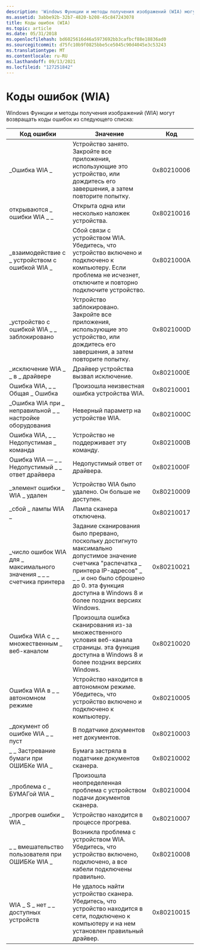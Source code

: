 ```yaml
---
description: 'Windows Функции и методы получения изображений (WIA) могут возвращать коды ошибок из следующего списка: Error Кодемеанингкодевиа \_ Error \_ бусисе Device Busy.'
ms.assetid: 3abbe92b-32b7-4820-b208-45c847243078
title: Коды ошибок (WIA)
ms.topic: article
ms.date: 05/31/2018
ms.openlocfilehash: bd6025616d46a5973692bb3cafbcf88e18836ad0
ms.sourcegitcommit: d75fc10b9f0825bbe5ce5045c90d4045e3c53243
ms.translationtype: MT
ms.contentlocale: ru-RU
ms.lasthandoff: 09/13/2021
ms.locfileid: "127251842"
---
```

# <a name="error-codes-wia"></a>Коды ошибок (WIA)

Windows Функции и методы получения изображений (WIA) могут возвращать коды ошибок из следующего списка: 

| Код ошибки                                      | Значение                                                                                                                                                                                                                             | Код       |
|-------------------------------------------------|-------------------------------------------------------------------------------------------------------------------------------------------------------------------------------------------------------------------------------------|------------|
| \_Ошибка WIA \_                                | Устройство занято. Закройте все приложения, использующие это устройство, или дождитесь его завершения, а затем повторите попытку.                                                                                                                          | 0x80210006 |
| открываются \_ ошибки WIA \_ \_                         | Открыта одна или несколько наложек устройства.                                                                                                                                                                                          | 0x80210016 |
| \_взаимодействие с \_ устройством с ошибкой WIA \_               | Сбой связи с устройством WIA. Убедитесь, что устройство включено и подключено к компьютеру. Если проблема не исчезнет, отключите и повторно подключите устройство.                                                            | 0x8021000A |
| \_устройство с ошибкой WIA \_ \_ заблокировано                      | Устройство заблокировано. Закройте все приложения, использующие это устройство, или дождитесь его завершения, а затем повторите попытку.                                                                                                                        | 0x8021000D |
| \_исключение WIA \_ \_ в \_ драйвере               | Драйвер устройства вызвал исключение.                                                                                                                                                                                               | 0x8021000E |
| Ошибка WIA, \_ \_ Общая \_ Ошибка                      | Произошла неизвестная ошибка устройства WIA.                                                                                                                                                                                  | 0x80210001 |
| \_Ошибка WIA при \_ неправильной \_ \_ настройке оборудования        | Неверный параметр на устройстве WIA.                                                                                                                                                                                    | 0x8021000C |
| Ошибка WIA, \_ \_ Недопустимая \_ команда                    | Устройство не поддерживает эту команду.                                                                                                                                                                                            | 0x8021000B |
| Ошибка WIA — \_ \_ Недопустимый \_ \_ ответ драйвера           | Недопустимый ответ от драйвера.                                                                                                                                                                                            | 0x8021000F |
| \_элемент ошибки \_ WIA \_ удален                       | Устройство WIA было удалено. Он больше не доступен.                                                                                                                                                                               | 0x80210009 |
| \_сбой \_ лампы WIA \_                           | Лампа сканера отключена.                                                                                                                                                                                                          | 0x80210017 |
| \_число ошибок WIA для \_ максимального значения \_ \_ \_ счетчика принтера | Задание сканирования было прервано, поскольку достигнуто максимально допустимое значение счетчика "распечатка \_ принтера IP-адресов" \_ \_ \_ и оно было сброшено до 0. эта функция доступна в Windows 8 и более поздних версиях Windows. | 0x80210021 |
| Ошибка WIA с \_ \_ множественным \_ веб-каналом                         | Произошла ошибка сканирования из-за множественного условия веб-канала страницы. эта функция доступна в Windows 8 и более поздних версиях Windows.                                                                                            | 0x80210020 |
| Ошибка WIA в \_ \_ автономном режиме                             | Устройство находится в автономном режиме. Убедитесь, что устройство включено и подключено к компьютеру.                                                                                                                                                  | 0x80210005 |
| \_документ об ошибке WIA \_ \_ пуст                        | В податчике документов нет документов.                                                                                                                                                                                      | 0x80210003 |
| \_ \_ Застревание бумаги при ОШИБКе WIA \_                          | Бумага застряла в податчике документов сканера.                                                                                                                                                                                   | 0x80210002 |
| \_проблема с \_ БУМАГой WIA \_                      | Произошла неопределенная проблема с устройством подачи документов сканера.                                                                                                                                                                 | 0x80210004 |
| \_прогрев ошибки \_ WIA \_                         | Устройство находится в процессе прогрева.                                                                                                                                                                                                           | 0x80210007 |
| \_ \_ вмешательство пользователя при ОШИБКе WIA \_                  | Возникла проблема с устройством WIA. Убедитесь, что устройство включено, подключено, а все кабели подключены правильно.                                                                                                      | 0x80210008 |
| WIA \_ S \_ нет \_ \_ доступных устройств                   | Не удалось найти устройство сканера. Убедитесь, что устройство находится в сети, подключено к компьютеру и на нем установлен правильный драйвер.                                                                                                   | 0x80210015 |



 

 

 



